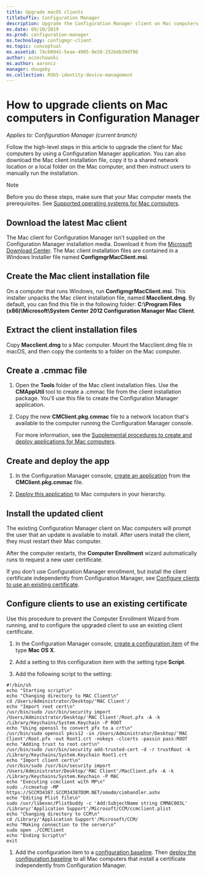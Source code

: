 ```yaml
---
title: Upgrade macOS clients
titleSuffix: Configuration Manager
description: Upgrade the Configuration Manager client on Mac computers.
ms.date: 09/10/2019
ms.prod: configuration-manager
ms.technology: configmgr-client
ms.topic: conceptual
ms.assetid: 74c60941-5eae-4905-9e58-252bdb39df96
author: aczechowski
ms.author: aaroncz
manager: dougeby
ms.collection: M365-identity-device-management
---
```


# How to upgrade clients on Mac computers in Configuration Manager

*Applies to: Configuration Manager (current branch)*

Follow the high-level steps in this article to upgrade the client for Mac computers by using a Configuration Manager application. You can also download the Mac client installation file, copy it to a shared network location or a local folder on the Mac computer, and then instruct users to manually run the installation.  

> [!NOTE]  
> Before you do these steps, make sure that your Mac computer meets the prerequisites. See [Supported operating systems for Mac computers](/sccm/core/plan-design/configs/supported-operating-systems-for-clients-and-devices#mac-computers).  

## Download the latest Mac client

The Mac client for Configuration Manager isn't supplied on the Configuration Manager installation media. Download it from the [Microsoft Download Center](https://www.microsoft.com/download/details.aspx?id=47719). The Mac client installation files are contained in a Windows Installer file named **ConfigmgrMacClient.msi**.  

## Create the Mac client installation file

On a computer that runs Windows, run **ConfigmgrMacClient.msi**. This installer unpacks the Mac client installation file, named **Macclient.dmg**. By default, you can find this file in the following folder: **C:\Program Files (x86)\Microsoft\System Center 2012 Configuration Manager Mac Client**.  

## Extract the client installation files

Copy **Macclient.dmg** to a Mac computer. Mount the Macclient.dmg file in macOS, and then copy the contents to a folder on the Mac computer.  

## Create a .cmmac file

1. Open the **Tools** folder of the Mac client installation files. Use the **CMAppUtil** tool to create a .cmmac file from the client installation package. You'll use this file to create the Configuration Manager application.  

2. Copy the new **CMClient.pkg.cmmac** file to a network location that's available to the computer running the Configuration Manager console.  

    For more information, see the [Supplemental procedures to create and deploy applications for Mac computers](/sccm/apps/get-started/creating-mac-computer-applications#supplemental-procedures-to-create-and-deploy-applications-for-mac-computers).  

## Create and deploy the app

1. In the Configuration Manager console, [create an application](/sccm/apps/get-started/creating-mac-computer-applications) from the **CMClient.pkg.cmmac** file.  

2. [Deploy this application](/sccm/apps/deploy-use/deploy-applications) to Mac computers in your hierarchy.  

## Install the updated client

The existing Configuration Manager client on Mac computers will prompt the user that an update is available to install. After users install the client, they must restart their Mac computer.  

After the computer restarts, the **Computer Enrollment** wizard automatically runs to request a new user certificate.

If you don't use Configuration Manager enrollment, but install the client certificate independently from Configuration Manager, see [Configure clients to use an existing certificate](#BKMK_UpgradingClient_MachineEnrollment).  

## <a name="BKMK_UpgradingClient_MachineEnrollment"></a> Configure clients to use an existing certificate

Use this procedure to prevent the Computer Enrollment Wizard from running, and to configure the upgraded client to use an existing client certificate.  

1. In the Configuration Manager console, [create a configuration item](/sccm/compliance/deploy-use/create-configuration-items-for-mac-os-x-devices-managed-with-the-client) of the type **Mac OS X**.  

1. Add a setting to this configuration item with the setting type **Script**.  

1. Add the following script to the setting:  

  ``` Shell
  #!/bin/sh  
  echo "Starting script\n"  
  echo "Changing directory to MAC Client\n"  
  cd /Users/Administrator/Desktop/'MAC Client'/  
  echo "Import root cert\n"  
  /usr/bin/sudo /usr/bin/security import /Users/Administrator/Desktop/'MAC Client'/Root.pfx -A -k /Library/Keychains/System.Keychain -P ROOT  
  echo "Using openssl to convert pfx to a crt\n"  
  /usr/bin/sudo openssl pkcs12 -in /Users/Administrator/Desktop/'MAC Client'/Root.pfx -out Root1.crt -nokeys -clcerts -passin pass:ROOT  
  echo "Adding trust to root cert\n"  
  /usr/bin/sudo /usr/bin/security add-trusted-cert -d -r trustRoot -k /Library/Keychains/System.Keychain Root1.crt  
  echo "Import client cert\n"  
  /usr/bin/sudo /usr/bin/security import /Users/Administrator/Desktop/'MAC Client'/MacClient.pfx -A -k /Library/Keychains/System.Keychain -P MAC  
  echo "Executing ccmclient with MP\n"  
  sudo ./ccmsetup -MP https://SCCM34387.SCCM34387DOM.NET/omadm/cimhandler.ashx  
  echo "Editing Plist file\n"  
  sudo /usr/libexec/Plistbuddy -c 'Add:SubjectName string CMMAC003L' /Library/'Application Support'/Microsoft/CCM/ccmclient.plist  
  echo "Changing directory to CCM\n"  
  cd /Library/'Application Support'/Microsoft/CCM/  
  echo "Making connection to the server\n"  
  sudo open ./CCMClient  
  echo "Ending Script\n"  
  exit  
  ```  

1. Add the configuration item to a [configuration baseline](/sccm/compliance/deploy-use/create-configuration-baselines). Then [deploy the configuration baseline](/sccm/compliance/deploy-use/deploy-configuration-baselines) to all Mac computers that install a certificate independently from Configuration Manager.  
